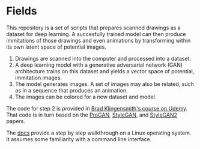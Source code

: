 # Fields

This repository is a set of scripts that prepares scanned drawings as a dataset for deep learning. A succesfully trained model can then produce immitations of those drawings and even animations by transforming within its own latent space of potential images.

1. Drawings are scanned into the computer and processed into a dataset.  
2. A deep learning model with a generative adversarial network (GAN) architecture trains on this dataset and yields a vector space of potential, immitation images.  
3. The model generates images. A set of images may also be related, such as in a sequence that produces an animation.  
4. The images can be colored for a new dataset and model.

The code for step 2 is provided in [Brad Klingensmith's course on Udemy](https://www.udemy.com/course/high-resolution-generative-adversarial-networks). That code is in turn based on the [ProGAN](https://arxiv.org/abs/1710.10196), [StyleGAN](https://arxiv.org/abs/1812.04948), and [StyleGAN2](https://arxiv.org/abs/1912.04958) papers.

The [docs](docs) provide a step by step walkthrough on a Linux operating system. It assumes some familiarity with a command line interface.












